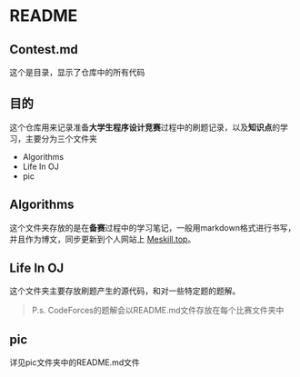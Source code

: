 # README

## Contest.md

这个是目录，显示了仓库中的所有代码

## 目的

这个仓库用来记录准备**大学生程序设计竞赛**过程中的刷题记录，以及**知识点**的学习，主要分为三个文件夹

- Algorithms
- Life In OJ
- pic

## Algorithms

这个文件夹存放的是在**备赛**过程中的学习笔记，一般用markdown格式进行书写，并且作为博文，同步更新到个人网站上 [Meskill.top](http://meskill.top/)。

## Life In OJ

这个文件夹主要存放刷题产生的源代码，和对一些特定题的题解。

> P.s. CodeForces的题解会以README.md文件存放在每个比赛文件夹中

## pic

详见pic文件夹中的README.md文件
